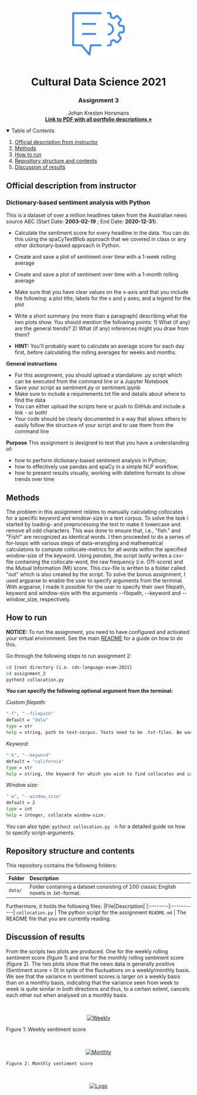 <!-- PROJECT LOGO -->
<br />
<p align="center">
  <a href="https://github.com/JohanHorsmans/cds-language-exam-2021">
    <img src="../README_images/nlp2.png" alt="Logo" width="150" height="150">
  </a>
  
  <h1 align="center">Cultural Data Science 2021</h1> 
  <h3 align="center">Assignment 3</h3> 

  <p align="center">
    Johan Kresten Horsmans
    <br />
    <a href="https://github.com/JohanHorsmans/cds-visual-exam-2021/blob/main/Language_Analytics_Exam.pdf"><strong>Link to PDF with all portfolio descriptions »</strong></a>
    <br />
  </p>
</p>

<!-- TABLE OF CONTENTS -->
<details open="open">
  <summary>Table of Contents</summary>
  <ol>
    <li><a href="#official-description-from-instructor">Official description from instructor</a></li>
    <li><a href="#methods">Methods</a></li>
    <li><a href="#how-to-run">How to run</a></li>
    <li><a href="#repository-structure-and-contents">Repository structure and contents</a></li>
    <li><a href="#discussion-of-results">Discussion of results</a></li>
  </ol>
</details>

<!-- OFFICIAL DESCRIPTION FROM INSTRUCTOR -->
## Official description from instructor

### Dictionary-based sentiment analysis with Python

This is a dataset of over a million headlines taken from the Australian news source ABC (Start Date: **2003-02-19** ; End Date: **2020-12-31**).

* Calculate the sentiment score for every headline in the data. You can do this using the spaCyTextBlob approach that we covered in class or any other dictionary-based approach in Python.
* Create and save a plot of sentiment over time with a 1-week rolling average
* Create and save a plot of sentiment over time with a 1-month rolling average
* Make sure that you have clear values on the x-axis and that you include the following: a plot title; labels for the x and y axes; and a legend for the plot
* Write a short summary (no more than a paragraph) describing what the two plots show. You should mention the following points: 1) What (if any) are the general trends? 2) What (if any) inferences might you draw from them?

* __HINT:__ You'll probably want to calculate an average score for each day first, before calculating the rolling averages for weeks and months.

__General instructions__

* For this assignment, you should upload a standalone .py script which can be executed from the command line or a Jupyter Notebook
* Save your script as sentiment.py or sentiment.ipynb
* Make sure to include a requirements.txt file and details about where to find the data
* You can either upload the scripts here or push to GitHub and include a link - or both!
* Your code should be clearly documented in a way that allows others to easily follow the structure of your script and to use them from the command line

__Purpose__
This assignment is designed to test that you have a understanding of:

* how to perform dictionary-based sentiment analysis in Python;
* how to effectively use pandas and spaCy in a simple NLP workflow;
* how to present results visually, working with datetime formats to show trends over time

<!-- METHODS -->
## Methods

The problem in this assignment relates to manually calculating collocates for a specific keyword and window-size in a text corpus. To solve the task i started by loading- and preprocessing the text to make it lowercase and remove all odd characters. This was done to ensure that, i.e., "fish." and "Fish!" are recognized as identical words. I then proceeded to do a series of for-loops with various steps of data-wrangling and mathematical calculatons to compute collocate-metrics for all words within the specified window-size of the keyword. Using _pandas_, the script lastly writes a csv-file containing the collocate-word, the raw frequency (i.e. O11-score) and the Mutual Information (MI) score. This csv-file is written to a folder called "out" which is also created by the script. To solve the bonus assignment, I used argparse to enable the user to specify arguments from the terminal. With argparse, I made it possible for the user to specify their own filepath, keyword and window-size with the arguments --filepath, --keyword and --window_size, respectively.

<!-- HOW TO RUN -->
## How to run

__NOTICE:__ To run the assignment, you need to have configured and activated your virtual environment. See the main [README](https://github.com/JohanHorsmans/cds-language-exam-2021/blob/main/README.md) for a guide on how to do this.

Go through the following steps to run assignment 2:
```bash
cd {root directory (i.e. cds-language-exam-2021}
cd assignment_2
python3 collocation.py
```
__You can specify the following optional argument from the terminal:__

_Custom filepath:_
```bash
"-f", "--filepath"
default = "data"
type = str
help = string, path to text-corpus. Texts need to be .txt-files. Be wary of difference in operating systems in terms of spcifying path with "/" or "\".
```

_Keyword:_
```bash
"-k", "--keyword"
default = "california"
type = str
help = string, the keyword for which you wish to find collocates and calculate metrics.
```

_Window size:_
```bash
"-w", "--window_size"
default = 2
type = int
help = integer, collocate window-size.
```
You can also type: ```python3 collocation.py -h``` for a detailed guide on how to specify script-arguments. 

<!-- REPOSITORY STRUCTURE AND CONTENTS -->
## Repository structure and contents

This repository contains the following folders:

|Folder|Description|
|:--------|:-----------|
```data/``` | Folder containing a dataset consisting of 100 classic English novels in .txt-format.

Furthermore, it holds the following files:
|File|Description|
|:--------|:-----------|
```collocation.py``` | The python script for the assignment
```README.md``` | The README file that you are currently reading.

<!-- DISCUSSION OF RESULTS -->
## Discussion of results

From the scripts two plots are produced. One for the weekly rolling sentiment score (figure 1) and one for the monthly rolling sentiment score (figure 2). The two plots show that the news data is generally positive (Sentiment score > 0) in spite of the fluctuations on a weekly/monthly basis. We see that the variance in sentiment scores is larger on a weekly basis than on a monthly basis, indicating that the variance seen from week to week is quite similar in both directions and thus, to a certain extent, cancels each other out when analysed on a monthly basis.


<br />
<p align="center">
  <a href="https://github.com/JohanHorsmans/cds-visual-exam-2021">
    <img src="../README_images/plot2.png" alt="Weekly">
  </a>
  
  Figure 1: Weekly sentiment score
  
  <br />
<p align="center">
  <a href="https://github.com/JohanHorsmans/cds-visual-exam-2021">
    <img src="../README_images/plot1.png" alt="Monthly">
  </a>
  
    Figure 2: Monthly sentiment score


<br />
<p align="center">
  <a href="https://github.com/JohanHorsmans/cds-visual-exam-2021">
    <img src="../README_images/logo_au.png" alt="Logo" width="300" height="102">
  </a>
